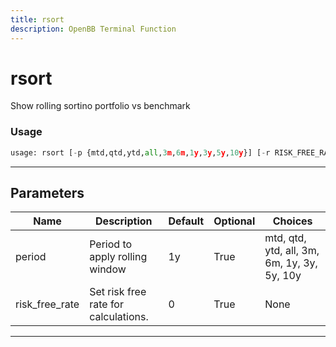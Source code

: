 ```yaml
---
title: rsort
description: OpenBB Terminal Function
---
```


# rsort

Show rolling sortino portfolio vs benchmark

### Usage 
```python
usage: rsort [-p {mtd,qtd,ytd,all,3m,6m,1y,3y,5y,10y}] [-r RISK_FREE_RATE]
```

---
## Parameters

| Name | Description | Default | Optional | Choices |
| ---- | ----------- | ------- | -------- | ------- |
| period | Period to apply rolling window | 1y | True | mtd, qtd, ytd, all, 3m, 6m, 1y, 3y, 5y, 10y |
| risk_free_rate | Set risk free rate for calculations. | 0 | True | None |


---
